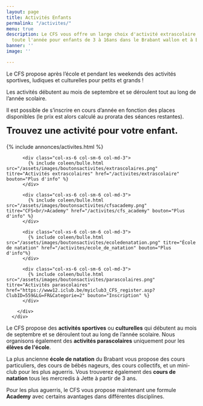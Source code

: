 ```yaml
---
layout: page
title: Activités Enfants
permalink: "/activites/"
menu: true
description: Le CFS vous offre un large choix d'activité extrascolaire se déroulant
  toute l'année pour enfants de 3 à 16ans dans le Brabant wallon et à Bruxelles.
banner: ''
image: ''

---
```


Le CFS propose après l’école et pendant les weekends des activités sportives, ludiques et culturelles pour petits et grands !

Les activités débutent au mois de septembre et se déroulent tout au long de l’année scolaire.

Il est possible de s’inscrire en cours d’année en fonction des places disponibles (le prix est alors calculé au prorata des séances restantes).
<div class="col-md-12 text-center" style="font-size: 24px; margin-bottom: 20px;"><b>Trouvez une activité pour votre enfant.</b></div>

<!-- NE PAS MODIFIER EN DESSOUS DE CETTE LIGNE -->
<!-- Ces lignes sont le code pour une annonce dans un cadre bleu et les 4 bulles des activités. -->

{% include annonces/activites.html %}

<div class="container">	                  
      <div class="team-members-tow mtb-50">
        <div class="row">

          <div class="col-xs-6 col-sm-6 col-md-3">
            {% include coleen/bulle.html src="/assets/images/boutonsactivites/extrascolaires.png" titre="Activités extrascolaires" href="/activites/extrascolaire" bouton="Plus d'info" %}
          </div>

          <div class="col-xs-6 col-sm-6 col-md-3">
            {% include coleen/bulle.html src="/assets/images/boutonsactivites/cfsacademy.png" titre="CFS<br/>Academy" href="/activites/cfs_academy" bouton="Plus d'info" %}
          </div>

          <div class="col-xs-6 col-sm-6 col-md-3">
            {% include coleen/bulle.html src="/assets/images/boutonsactivites/ecoledenatation.png" titre="École de natation" href="/activites/ecole_de_natation" bouton="Plus d'info"%}
          </div>

          <div class="col-xs-6 col-sm-6 col-md-3">
            {% include coleen/bulle.html src="/assets/images/boutonsactivites/parascolaires.png" titre="Activités parascolaires" href="https://www12.iclub.be/myiclub3_CFS_register.asp?ClubID=559&LG=FR&Categorie=2" bouton="Inscription" %}
          </div>

        </div>
      </div>
</div>

<!-- NE PAS MODIFIER AU DESSUS DE CETTE LIGNE -->

Le CFS propose des **activités sportives** ou **culturelles** qui débutent au mois de septembre et se déroulent tout au long de l’année scolaire.
Nous organisons également des **activités parascolaires** uniquement pour les **élèves de l'école**.

La plus ancienne **école de natation** du Brabant vous propose des cours particuliers, des cours de bébés nageurs, des cours collectifs, et un mini-club pour les plus aguerris. 
Vous trouverez également des **cours de natation** tous les mercredis à Jette à partir de 3 ans.

Pour les plus aguerris, le CFS vous propose maintenant une formule **Academy** avec certains avantages dans différentes disciplines.